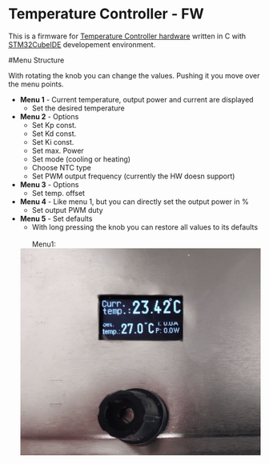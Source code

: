 # Temperature Controller - FW

This is a firmware for [Temperature Controller hardware](https://github.com/norbertg1/Temperature_Controller-HW) written in C with [STM32CubeIDE](https://www.st.com/en/development-tools/stm32cubeide.html) developement environment.

#Menu Structure

With rotating the knob you can change the values. Pushing it you move over the menu points.

- **Menu 1** - Current temperature, output power and current are displayed
    - Set the desired temperature
- **Menu 2** - Options
    - Set Kp const.
    - Set Kd const.
    - Set Ki const.
    - Set max. Power
    - Set mode (cooling or heating)
    - Choose NTC type
    - Set PWM output frequency (currently the HW doesn support)
- **Menu 3** - Options
    - Set temp. offset
- **Menu 4** - Like menu 1, but you can directly set the output power in %
    - Set output PWM duty
- **Menu 5** - Set defaults
    - With long pressing the knob you can restore all values to its defaults
\
\
Menu1:
    <img src="pic1.jpg" alt=" ">